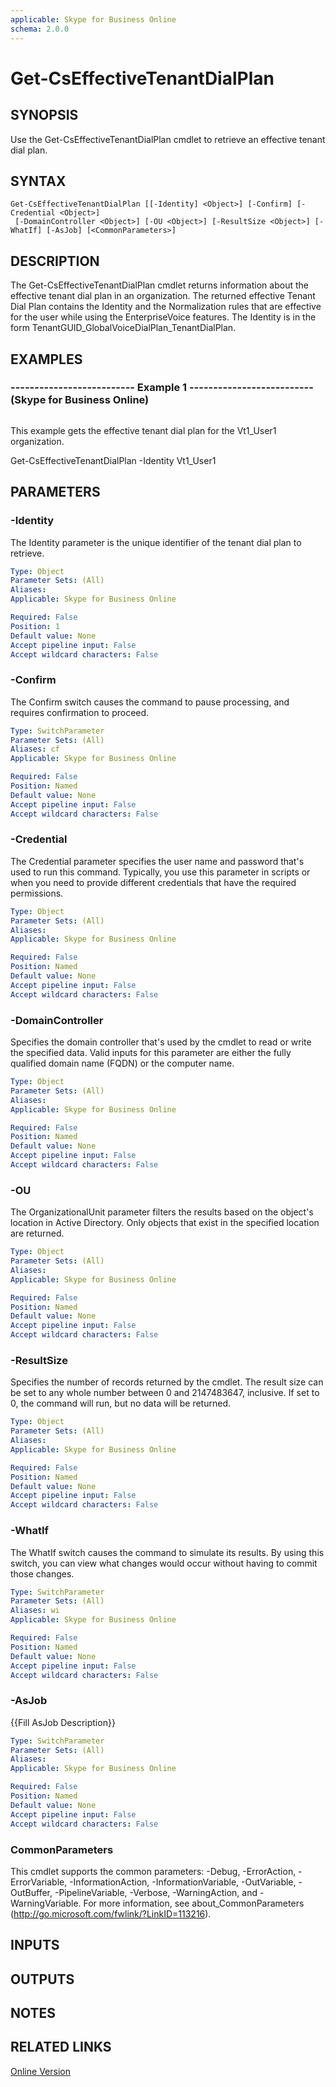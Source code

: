 ```yaml
---
applicable: Skype for Business Online
schema: 2.0.0
---
```


# Get-CsEffectiveTenantDialPlan

## SYNOPSIS
Use the Get-CsEffectiveTenantDialPlan cmdlet to retrieve an effective tenant dial plan.

## SYNTAX

```
Get-CsEffectiveTenantDialPlan [[-Identity] <Object>] [-Confirm] [-Credential <Object>]
 [-DomainController <Object>] [-OU <Object>] [-ResultSize <Object>] [-WhatIf] [-AsJob] [<CommonParameters>]
```

## DESCRIPTION
The Get-CsEffectiveTenantDialPlan cmdlet returns information about the effective tenant dial plan in an organization.
The returned effective Tenant Dial Plan contains the Identity and the Normalization rules that are effective for the user while using the EnterpriseVoice features.
The Identity is in the form TenantGUID_GlobalVoiceDialPlan_TenantDialPlan.

## EXAMPLES

### -------------------------- Example 1 -------------------------- (Skype for Business Online)
```

```

This example gets the effective tenant dial plan for the Vt1_User1 organization.

Get-CsEffectiveTenantDialPlan -Identity Vt1_User1

## PARAMETERS

### -Identity
The Identity parameter is the unique identifier of the tenant dial plan to retrieve.

```yaml
Type: Object
Parameter Sets: (All)
Aliases: 
Applicable: Skype for Business Online

Required: False
Position: 1
Default value: None
Accept pipeline input: False
Accept wildcard characters: False
```

### -Confirm
The Confirm switch causes the command to pause processing, and requires confirmation to proceed.

```yaml
Type: SwitchParameter
Parameter Sets: (All)
Aliases: cf
Applicable: Skype for Business Online

Required: False
Position: Named
Default value: None
Accept pipeline input: False
Accept wildcard characters: False
```

### -Credential
The Credential parameter specifies the user name and password that's used to run this command.
Typically, you use this parameter in scripts or when you need to provide different credentials that have the required permissions.

```yaml
Type: Object
Parameter Sets: (All)
Aliases: 
Applicable: Skype for Business Online

Required: False
Position: Named
Default value: None
Accept pipeline input: False
Accept wildcard characters: False
```

### -DomainController
Specifies the domain controller that's used by the cmdlet to read or write the specified data.
Valid inputs for this parameter are either the fully qualified domain name (FQDN) or the computer name.

```yaml
Type: Object
Parameter Sets: (All)
Aliases: 
Applicable: Skype for Business Online

Required: False
Position: Named
Default value: None
Accept pipeline input: False
Accept wildcard characters: False
```

### -OU
The OrganizationalUnit parameter filters the results based on the object's location in Active Directory.
Only objects that exist in the specified location are returned.

```yaml
Type: Object
Parameter Sets: (All)
Aliases: 
Applicable: Skype for Business Online

Required: False
Position: Named
Default value: None
Accept pipeline input: False
Accept wildcard characters: False
```

### -ResultSize
Specifies the number of records returned by the cmdlet.
The result size can be set to any whole number between 0 and 2147483647, inclusive.
If set to 0, the command will run, but no data will be returned.

```yaml
Type: Object
Parameter Sets: (All)
Aliases: 
Applicable: Skype for Business Online

Required: False
Position: Named
Default value: None
Accept pipeline input: False
Accept wildcard characters: False
```

### -WhatIf
The WhatIf switch causes the command to simulate its results.
By using this switch, you can view what changes would occur without having to commit those changes.

```yaml
Type: SwitchParameter
Parameter Sets: (All)
Aliases: wi
Applicable: Skype for Business Online

Required: False
Position: Named
Default value: None
Accept pipeline input: False
Accept wildcard characters: False
```

### -AsJob
{{Fill AsJob Description}}

```yaml
Type: SwitchParameter
Parameter Sets: (All)
Aliases: 
Applicable: Skype for Business Online

Required: False
Position: Named
Default value: None
Accept pipeline input: False
Accept wildcard characters: False
```

### CommonParameters
This cmdlet supports the common parameters: -Debug, -ErrorAction, -ErrorVariable, -InformationAction, -InformationVariable, -OutVariable, -OutBuffer, -PipelineVariable, -Verbose, -WarningAction, and -WarningVariable. For more information, see about_CommonParameters (http://go.microsoft.com/fwlink/?LinkID=113216).

## INPUTS

## OUTPUTS

## NOTES

## RELATED LINKS

[Online Version](http://technet.microsoft.com/EN-US/library/484f8c00-a546-47a8-9a0b-541fd942de12(OCS.15).aspx)

